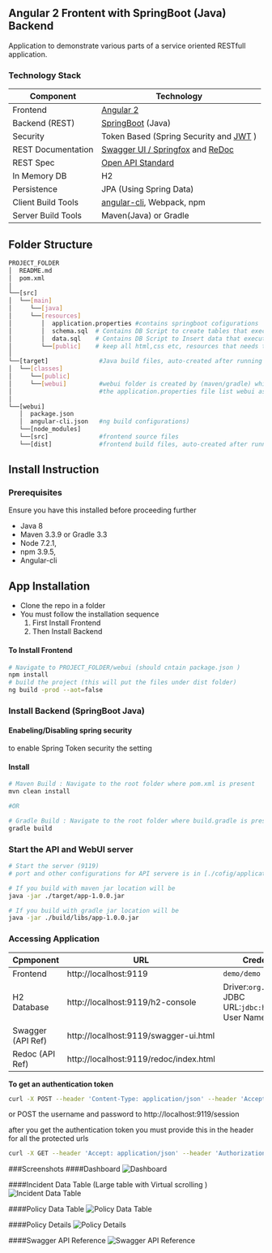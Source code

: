 ## Angular 2 Frontent with SpringBoot (Java) Backend
Application to demonstrate various parts of a service oriented RESTfull application. 

### Technology Stack
Component         | Technology
---               | ---
Frontend          | [Angular 2](https://github.com/angular/angular)
Backend (REST)    | [SpringBoot](https://projects.spring.io/spring-boot) (Java)
Security          | Token Based (Spring Security and [JWT](https://github.com/auth0/java-jwt) )
REST Documentation| [Swagger UI / Springfox](https://github.com/springfox/springfox) and [ReDoc](https://github.com/Rebilly/ReDoc)
REST Spec         | [Open API Standard](https://www.openapis.org/) 
In Memory DB      | H2 
Persistence       | JPA (Using Spring Data)
Client Build Tools| [angular-cli](https://github.com/angular/angular-cli), Webpack, npm
Server Build Tools| Maven(Java) or Gradle

## Folder Structure
```bash
PROJECT_FOLDER
│  README.md
│  pom.xml           
│
└──[src]      
│  └──[main]      
│     └──[java]      
│     └──[resources]
│        │  application.properties #contains springboot cofigurations
│        │  schema.sql  # Contains DB Script to create tables that executes during the App Startup          
│        │  data.sql    # Contains DB Script to Insert data that executes during the App Startup (after schema.sql)
│        └──[public]    # keep all html,css etc, resources that needs to be exposed to user without security
│
└──[target]              #Java build files, auto-created after running java build: mvn install
│  └──[classes]
│     └──[public]
│     └──[webui]         #webui folder is created by (maven/gradle) which copies webui/dist folder 
│                        #the application.properties file list webui as a resource folder that means files can be accesses http://localhost/<files_inside_webui> 
│
└──[webui]
   │  package.json     
   │  angular-cli.json   #ng build configurations)
   └──[node_modules]
   └──[src]              #frontend source files
   └──[dist]             #frontend build files, auto-created after running angular build: ng -build
```

## Install Instruction

### Prerequisites
Ensure you have this installed before proceeding further
- Java 8       
- Maven 3.3.9 or Gradle 3.3
- Node 7.2.1,  
- npm 3.9.5,   
- Angular-cli 


## App Installation
- Clone the repo in a folder
- You must follow the installation sequence 
    1. First Install Frontend 
    2. Then Install Backend  

#### To Install Frontend
```bash
# Navigate to PROJECT_FOLDER/webui (should cntain package.json )
npm install
# build the project (this will put the files under dist folder)
ng build -prod --aot=false
```

### Install Backend (SpringBoot Java)

#### Enabeling/Disabling spring security ####
to enable Spring Token security the setting 

#### Install ####
```bash
# Maven Build : Navigate to the root folder where pom.xml is present 
mvn clean install

#OR

# Gradle Build : Navigate to the root folder where build.gradle is present 
gradle build

```

### Start the API and WebUI server ###
```bash
# Start the server (9119)
# port and other configurations for API servere is in [./cofig/application.properties](https://github.com/mrin9/Angular2_SpringBoot/blob/master/config/application.properties) file

# If you build with maven jar location will be 
java -jar ./target/app-1.0.0.jar

# If you build with gradle jar location will be 
java -jar ./build/libs/app-1.0.0.jar
```

### Accessing Application
Cpmponent         | URL                                      | Credentials
---               | ---                                      | ---
Frontend          |  http://localhost:9119                   | `demo/demo`
H2 Database       |  http://localhost:9119/h2-console        |  Driver:`org.h2.Driver` <br/> JDBC URL:`jdbc:h2:mem:demo` <br/> User Name:`sa`
Swagger (API Ref) |  http://localhost:9119/swagger-ui.html   |
Redoc (API Ref)   |  http://localhost:9119/redoc/index.html  |


**To get an authentication token** 
```bash
curl -X POST --header 'Content-Type: application/json' --header 'Accept: application/json' -d '{"username": "demo", "password": "demo" }' 'http://localhost:9119/session'
```
or POST the username and password to http://localhost:9119/session


after you get the authentication token you must provide this in the header for all the protected urls 

```bash
curl -X GET --header 'Accept: application/json' --header 'Authorization: [replace this with token ]' 'http://localhost:9119/version'
```

###Screenshots
####Dashboard
![Dashboard](/screenshots/Dashboard.png?raw=true)

####Incident Data Table (Large table with Virtual scrolling )
![Incident Data Table](/screenshots/Incident.png?raw=true)

####Policy Data Table
![Policy Data Table](/screenshots/Policy.png?raw=true)

####Policy Details
![Policy Details](/screenshots/PolicyRules.png?raw=true)

####Swagger API Reference
![Swagger API Reference](/screenshots/API_List.png?raw=true)
